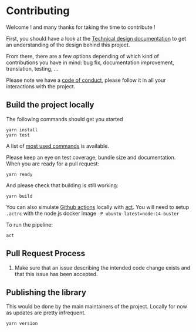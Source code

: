 
# Contributing

Welcome ! and many thanks for taking the time to contribute !

First, you should have a look at the [Technical design documentation](TECHNICAL_DESIGN.md) to get an understanding of the design behind this project.

From there, there are a few options depending of which kind of contributions you have in mind: bug fix, documentation improvement, translation, testing, ...

Please note we have a [code of conduct](CODE_OF_CONDUCT.md), please follow it in all your interactions with the project.

## Build the project locally

The following commands should get you started

```
yarn install
yarn test

```

A list of [most used commands](MAINTENANCE.md) is available.

Please keep an eye on test coverage, bundle size and documentation.
When you are ready for a pull request:

```
yarn ready
```

And please check that building is still working:
```
yarn build
```

You can also simulate [Github actions](https://docs.github.com/en/actions) locally with [act](https://github.com/nektos/act). 
You will need to setup `.actrc` with the node.js docker image `-P ubuntu-latest=node:14-buster`

To run the pipeline:

```
act
```

## Pull Request Process

1. Make sure that an issue describing the intended code change exists and that this issue has been accepted.


## Publishing the library

This would be done by the main maintainers of the project. Locally for now as updates are pretty infrequent.

```
yarn version
```
